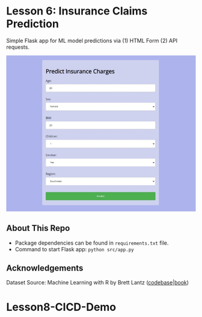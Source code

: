 # Lesson 6: Insurance Claims Prediction

Simple Flask app for ML model predictions via (1) HTML Form (2) API requests.

![Website UI Screenshot](img/website-ui-screenshot.jpg)


## About This Repo

- Package dependencies can be found in `requirements.txt` file.
- Command to start Flask app: `python src/app.py`

## Acknowledgements

Dataset Source: Machine Learning with R by Brett Lantz ([codebase](https://github.com/stedy/Machine-Learning-with-R-datasets)|[book](https://www.packtpub.com/product/machine-learning-with-r-third-edition/9781788295864))
# Lesson8-CICD-Demo
